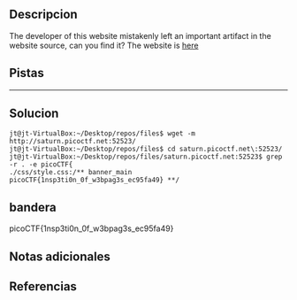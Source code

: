 ## Descripcion
The developer of this website mistakenly left an important artifact in the website source, can you find it? The website is [here](http://saturn.picoctf.net:52523/)

## Pistas 
****** 
## Solucion
```
jt@jt-VirtualBox:~/Desktop/repos/files$ wget -m http://saturn.picoctf.net:52523/
jt@jt-VirtualBox:~/Desktop/repos/files$ cd saturn.picoctf.net\:52523/
jt@jt-VirtualBox:~/Desktop/repos/files/saturn.picoctf.net:52523$ grep -r . -e picoCTF{
./css/style.css:/** banner_main picoCTF{1nsp3ti0n_0f_w3bpag3s_ec95fa49} **/

```
## bandera
picoCTF{1nsp3ti0n_0f_w3bpag3s_ec95fa49}
## Notas adicionales 

## Referencias